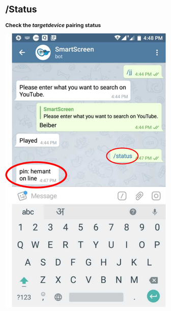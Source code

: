 # /Status


### Check the _targetdevice_ pairing status



<img src="assets/status.png" align="left">
